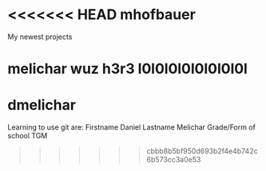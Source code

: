 <<<<<<< HEAD
mhofbauer
=========

My newest projects

melichar wuz h3r3 l0l0l0l0l0l0l0l0l
=======
dmelichar
=========

Learning to use git are:
Firstname 	Daniel
Lastname	Melichar
Grade/Form of school	TGM
>>>>>>> cbbb8b5bf950d693b2f4e4b742c6b573cc3a0e53
